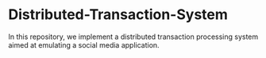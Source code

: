 # Distributed-Transaction-System
In this repository, we implement a distributed transaction processing system aimed at emulating a social media application.

